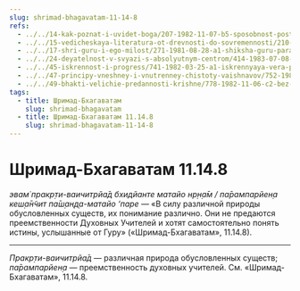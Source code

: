 ```yaml
---
slug: shrimad-bhagavatam-11-14-8
refs:
  - ../../14-kak-poznat-i-uvidet-boga/207-1982-11-07-b5-sposobnost-postizheniya-istiny-zavisit-ot-iskrennosti-vkusa-upovaniya-na-milost-boga-i-duhovnoj-udachi.md
  - ../../15-vedicheskaya-literatura-ot-drevnosti-do-sovremennosti/210-1981-03-03-b2-duhovnaya-literatura-eto-vdohnovenie-iz-vysshego-mira.md
  - ../../17-shri-guru-i-ego-milost/271-1981-08-28-a1-shiksha-guru-parampara.md
  - ../../24-deyatelnost-v-svyazi-s-absolyutnym-centrom/414-1983-07-08-a3-b1-rasshirennyj-egoizm-ili-bogotsentrizm.md
  - ../../45-iskrennost-i-progress/741-1982-03-25-a1-iskrennyaya-vera-pozvolit-preodolet-trudnosti.md
  - ../../47-principy-vneshney-i-vnutrenney-chistoty-vaishnavov/752-1982-06-08-a2-o-dozvolenii-na-upotreblenie-myasa-i-vina-v-nekotoryh-vedicheskih-pisaniyah-biblii-i-korane.md
  - ../../49-bhakti-velichie-predannosti-krishne/778-1982-11-06-c2-bez-blagosloveniya-vajshnava-dazhe-izuchenie-pisanij-yavlyaetsya-karma-kandoj-i-ne-dast-ponimaniya-istiny.md
tags:
  - title: Шримад-Бхагаватам
    slug: shrimad-bhagavatam
  - title: Шримад-Бхагаватам 11.14.8
    slug: shrimad-bhagavatam-11-14-8
---
```


# Шримад-Бхагаватам 11.14.8

*эвам̇ пракр̣ти-ваичитрйа̄д бхидйанте матайо нр̣н̣а̄м / па̄рампарйен̣а кеш̣а̄н̃чит па̄ш̣ан̣д̣а-матайо ‘паре* — «В силу различной природы обусловленных существ, их понимание различно. Они не предаются преемственности Духовных Учителей и хотят самостоятельно понять истины, услышанные от Гуру» («Шримад-Бхагаватам», 11.14.8).

---

*Пракр̣ти-ваичитрйа̄д* — различная природа обусловленных существ; *па̄рампарйен̣а* — преемственность духовных учителей. См. «Шримад-Бхагаватам», 11.14.8.
